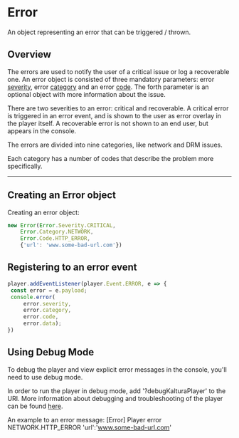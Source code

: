 
# Error

An object representing an error that can be triggered / thrown.


## **Overview**

The errors are used to notify the user of a critical issue or log a recoverable one. An error object is consisted of three mandatory parameters: error [severity](severity), error [category](category) and an error [code](code). The forth parameter is an optional object with more information about the issue.

There are two severities to an error:
critical and recoverable.
A critical error is triggered in an error event, and is shown to the user as error overlay in the player itself.
A recoverable error is not shown to an end user, but appears in the console.

The errors are divided into nine categories, like network and DRM issues.

Each category has a number of codes that describe the problem more specifically.

---------

## **Creating an Error object**


Creating an error object:

```javascript
new Error(Error.Severity.CRITICAL,
    Error.Category.NETWORK,
    Error.Code.HTTP_ERROR,
    {'url': 'www.some-bad-url.com'})
```


## Registering to an error event
```javascript
player.addEventListener(player.Event.ERROR, e => {
 const error = e.payload;
 console.error(
	 error.severity,
   	 error.category,
   	 error.code,
   	 error.data);
})
```

## **Using Debug Mode**

To debug the player and view explicit error messages in the console, you'll need to use debug mode.

In order to run the player in debug mode, add '?debugKalturaPlayer' to the URI. More information about debugging and troubleshooting of the player can be found [here](here).

An example to an error message:
[Error] Player error NETWORK.HTTP_ERROR 'url':'www.some-bad-url.com'



